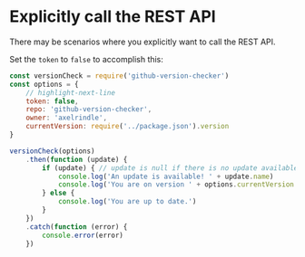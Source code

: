 # Explicitly call the REST API

There may be scenarios where you explicitly want to call the REST API.

Set the `token` to `false` to accomplish this:

```js showLineNumbers title="src/util/version-check.js"
const versionCheck = require('github-version-checker')
const options = {
    // highlight-next-line
    token: false,
    repo: 'github-version-checker',
    owner: 'axelrindle',
    currentVersion: require('../package.json').version
}

versionCheck(options)
    .then(function (update) {
        if (update) { // update is null if there is no update available, so check here
            console.log('An update is available! ' + update.name)
            console.log('You are on version ' + options.currentVersion + '!')
        } else {
            console.log('You are up to date.')
        }
    })
    .catch(function (error) {
        console.error(error)
    })
```
